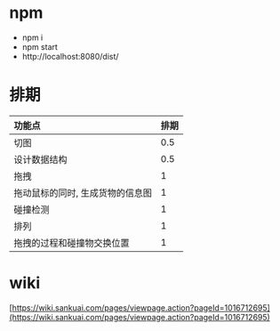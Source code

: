 # npm

* npm i
* npm start
* http://localhost:8080/dist/

# 排期

| 功能点 | 排期 |
| :-- | :-- |
| 切图 | 0.5 |
| 设计数据结构 | 0.5 |
| 拖拽 | 1 |
| 拖动鼠标的同时, 生成货物的信息图 | 1 |
| 碰撞检测 | 1 |
| 排列 | 1 |
| 拖拽的过程和碰撞物交换位置 | 1 |

# wiki

[https://wiki.sankuai.com/pages/viewpage.action?pageId=1016712695](https://wiki.sankuai.com/pages/viewpage.action?pageId=1016712695)



